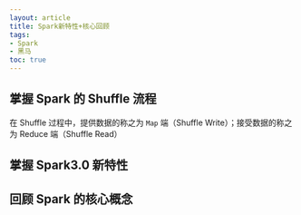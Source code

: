 ```yaml
---
layout: article
title: Spark新特性+核心回顾
tags: 
- Spark
- 黑马
toc: true
---
```


## 掌握 Spark 的 Shuffle 流程

在 Shuffle 过程中，提供数据的称之为 `Map` 端（Shuffle Write）；接受数据的称之为 Reduce 端（Shuffle Read）
## 掌握 Spark3.0 新特性

## 回顾 Spark 的核心概念